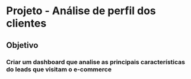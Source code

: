 # Projeto - Análise de perfil dos clientes

## Objetivo

### Criar um dashboard que analise as principais características do leads que visitam o e-commerce
